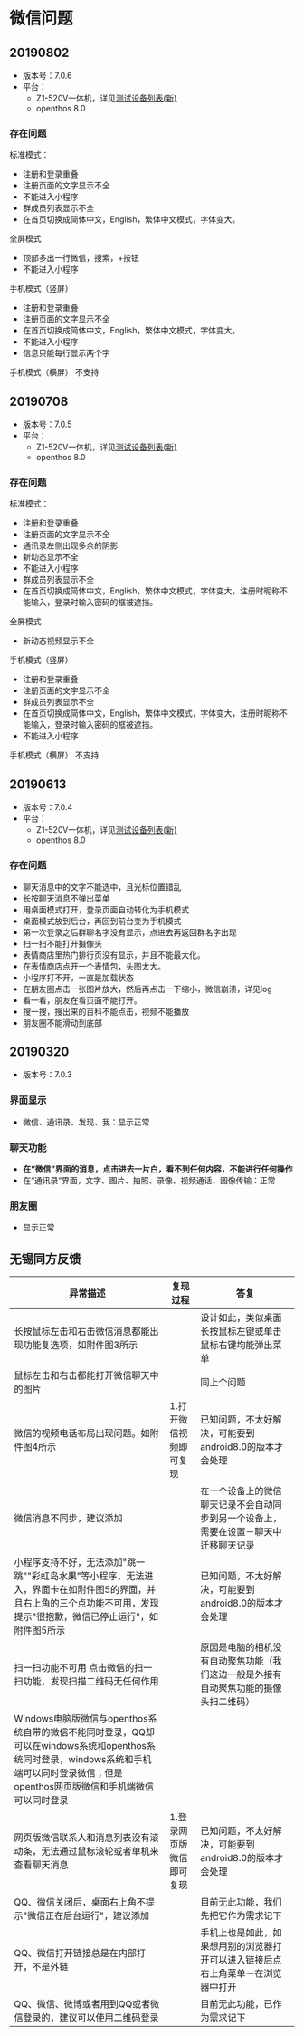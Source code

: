 # 微信问题


## 20190802

- 版本号：7.0.6
- 平台：
   - Z1-520V一体机，详见[测试设备列表(新)](https://github.com/openthos/app-testing-results/blob/master/list/%E6%B5%8B%E8%AF%95%E8%AE%BE%E5%A4%87%E5%88%97%E8%A1%A8%E6%96%B0.md)
   - openthos 8.0

### 存在问题
标准模式：
- 注册和登录重叠
- 注册页面的文字显示不全
- 不能进入小程序
- 群成员列表显示不全
- 在首页切换成简体中文，English，繁体中文模式，字体变大。

全屏模式
- 顶部多出一行微信，搜索，+按钮
- 不能进入小程序

手机模式（竖屏）
- 注册和登录重叠
- 注册页面的文字显示不全
- 在首页切换成简体中文，English，繁体中文模式，字体变大。
- 不能进入小程序
- 信息只能每行显示两个字

手机模式（横屏）
不支持

## 20190708

- 版本号：7.0.5
- 平台：
   - Z1-520V一体机，详见[测试设备列表(新)](https://github.com/openthos/app-testing-results/blob/master/list/%E6%B5%8B%E8%AF%95%E8%AE%BE%E5%A4%87%E5%88%97%E8%A1%A8%E6%96%B0.md)
   - openthos 8.0

### 存在问题
标准模式：
- 注册和登录重叠
- 注册页面的文字显示不全
- 通讯录左侧出现多余的阴影
- 新动态显示不全
- 不能进入小程序
- 群成员列表显示不全
- 在首页切换成简体中文，English，繁体中文模式，字体变大，注册时昵称不能输入，登录时输入密码的框被遮挡。

全屏模式
- 新动态视频显示不全

手机模式（竖屏）
- 注册和登录重叠
- 注册页面的文字显示不全
- 群成员列表显示不全
- 在首页切换成简体中文，English，繁体中文模式，字体变大，注册时昵称不能输入，登录时输入密码的框被遮挡。
- 不能进入小程序

手机模式（横屏）
不支持


## 20190613

- 版本号：7.0.4
- 平台：
   - Z1-520V一体机，详见[测试设备列表(新)](https://github.com/openthos/app-testing-results/blob/master/list/%E6%B5%8B%E8%AF%95%E8%AE%BE%E5%A4%87%E5%88%97%E8%A1%A8%E6%96%B0.md)
   - openthos 8.0

### 存在问题

- 聊天消息中的文字不能选中，且光标位置错乱
- 长按聊天消息不弹出菜单
- 用桌面模式打开，登录页面自动转化为手机模式
- 桌面模式放到后台，再回到前台变为手机模式
- 第一次登录之后群聊名字没有显示，点进去再返回群名字出现
- 扫一扫不能打开摄像头
- 表情商店里热门排行页没有显示，并且不能最大化。
- 在表情商店点开一个表情包，头图太大。
- 小程序打不开，一直是加载状态
- 在朋友圈点击一张图片放大，然后再点击一下缩小，微信崩溃，详见log
- 看一看，朋友在看页面不能打开。
- 搜一搜，搜出来的百科不能点击，视频不能播放
- 朋友圈不能滑动到底部

## 20190320

- 版本号：7.0.3

### 界面显示

- 微信、通讯录、发现、我：显示正常

### 聊天功能

- **在“微信”界面的消息，点击进去一片白，看不到任何内容，不能进行任何操作**
- 在“通讯录“界面，文字、图片、拍照、录像、视频通话、图像传输：正常

### 朋友圈

- 显示正常

## 无锡同方反馈

异常描述|复现过程|答复|
-----|-----|-----|
长按鼠标左击和右击微信消息都能出现功能复选项，如附件图3所示||设计如此，类似桌面长按鼠标左键或单击鼠标右键均能弹出菜单|
鼠标左击和右击都能打开微信聊天中的图片||同上个问题|
微信的视频电话布局出现问题。如附件图4所示|1.打开微信视频即可复现|已知问题，不太好解决，可能要到android8.0的版本才会处理|
微信消息不同步，建议添加||在一个设备上的微信聊天记录不会自动同步到另一个设备上，需要在设置－聊天中迁移聊天记录|
小程序支持不好，无法添加"跳一跳""彩虹岛水果"等小程序，无法进入，界面卡在如附件图5的界面，并且右上角的三个点功能不可用，发现提示"很抱歉，微信已停止运行"，如附件图5所示||已知问题，不太好解决，可能要到android8.0的版本才会处理|
扫一扫功能不可用 点击微信的扫一扫功能，发现扫描二维码无任何作用||原因是电脑的相机没有自动聚焦功能（我们这边一般是外接有自动聚焦功能的摄像头扫二维码）|
Windows电脑版微信与openthos系统自带的微信不能同时登录，QQ却可以在windows系统和openthos系统同时登录，windows系统和手机端可以同时登录微信；但是openthos网页版微信和手机端微信可以同时登录|||
网页版微信联系人和消息列表没有滚动条，无法通过鼠标滚轮或者单机来查看聊天消息|1.登录网页版微信即可复现|已知问题，不太好解决，可能要到android8.0的版本才会处理|
QQ、微信关闭后，桌面右上角不提示"微信正在后台运行"，建议添加||目前无此功能，我们先把它作为需求记下|
QQ、微信打开链接总是在内部打开，不是外链||手机上也是如此，如果想用别的浏览器打开可以进入链接后点右上角菜单－在浏览器中打开|
QQ、微信、微博或者用到QQ或者微信登录的，建议可以使用二维码登录||目前无此功能，已作为需求记下|
